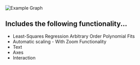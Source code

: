 <img src="https://raw.github.com/sordina/CanvasGraph/master/images/title.png" alt="Example Graph" />

## Includes the following functionality...

* Least-Squares Regression Arbitrary Order Polynomial Fits
* Automatic scaling - With Zoom Functionality
* Text
* Axes
* Interaction
